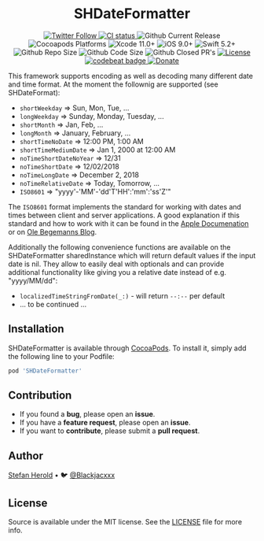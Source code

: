 <h1 align="center">SHDateFormatter</h1>

<p align="center">
  <a href="https://twitter.com/blackjacxxx">
    <img alt="Twitter Follow" src="https://img.shields.io/twitter/follow/blackjacxxx?label=%40Blackjacxxx"/>
  </a>

  <a href="https://github.com/Blackjacx/SHDateFormatter/actions?query=workflow%3ACI">
    <img alt="CI status" src="https://github.com/blackjacx/SHDateFormatter/workflows/CI/badge.svg" />
  </a>
  
  <img alt="Github Current Release" src="https://img.shields.io/github/release/blackjacx/SHDateFormatter.svg" /> 
  <img alt="Cocoapods Platforms" src="https://img.shields.io/cocoapods/p/SHDateFormatter.svg" />
  <img alt="Xcode 11.0+" src="https://img.shields.io/badge/Xcode-11.0%2B-blue.svg" />
  <img alt="iOS 9.0+" src="https://img.shields.io/badge/iOS-9.0%2B-blue.svg" />
  <img alt="Swift 5.2+" src="https://img.shields.io/badge/Swift-5.2%2B-orange.svg" />
  <img alt="Github Repo Size" src="https://img.shields.io/github/repo-size/blackjacx/SHDateFormatter.svg" />
  <img alt="Github Code Size" src="https://img.shields.io/github/languages/code-size/blackjacx/SHDateFormatter.svg" />
  <img alt="Github Closed PR's" src="https://img.shields.io/github/issues-pr-closed/blackjacx/SHDateFormatter.svg" />
  
  <!-- <a href="https://github.com/Carthage/Carthage">
    <img alt="Carthage compatible" src="https://img.shields.io/badge/Carthage-Compatible-brightgreen.svg?style=flat" />
  </a> -->
  
  <a href="https://github.com/Blackjacx/SHDateFormatter/blob/develop/LICENSE?raw=true">
    <img alt="License" src="https://img.shields.io/cocoapods/l/SHDateFormatter.svg?style=flat" />
  </a>
  
  <a href="https://codebeat.co/projects/github-com-blackjacx-shdateformatter-develop">
    <img alt="codebeat badge" src="https://codebeat.co/badges/c74826a3-8f8b-41da-8daf-2bdfecc2163e" />
  </a>
  
  <a href="https://www.paypal.me/STHEROLD">
    <img alt="Donate" src="https://img.shields.io/badge/Donate-PayPal-blue.svg"/>
  </a>
</p>

This framework supports encoding as well as decoding many different date and time format. At the moment the follownig are supported (see SHDateFormat): 

* `shortWeekday`       => Sun, Mon, Tue, ...
* `longWeekday`        => Sunday, Monday, Tuesday, ...
* `shortMonth`         => Jan, Feb, ...
* `longMonth`          => January, February, ...
* `shortTimeNoDate`        => 12:00 PM, 1:00 AM
* `shortTimeMediumDate`    => Jan 1, 2000 at 12:00 AM
* `noTimeShortDateNoYear`  => 12/31
* `noTimeShortDate`        => 12/02/2018
* `noTimeLongDate`         => December 2, 2018
* `noTimeRelativeDate`     => Today, Tomorrow, ...
* `ISO8601`                => "yyyy'-'MM'-'dd'T'HH':'mm':'ss'Z'"

The `ISO8601` format implements the standard for working with dates and times between client and server applications. A good explanation if this standard and how to work with it can be found in the [Apple Documenation](https://developer.apple.com/library/ios/qa/qa1480/_index.html) or on [Ole Begemanns Blog](http://oleb.net/blog/2011/11/working-with-date-and-time-in-cocoa-part-2/).

Additionally the following convenience functions are available on the SHDateFormatter sharedInstance which will return default values if the input date is nil. They allow to easily deal with optionals and can provide additional functionality like giving you a relative date instead of e.g. "yyyy/MM/dd":
* `localizedTimeStringFromDate(_:)` - will return `--:--` per default
* ... to be continued ...

## Installation

SHDateFormatter is available through [CocoaPods](http://cocoapods.org). To install
it, simply add the following line to your Podfile:

```ruby
pod 'SHDateFormatter'
```

## Contribution

- If you found a **bug**, please open an **issue**.
- If you have a **feature request**, please open an **issue**.
- If you want to **contribute**, please submit a **pull request**.

## Author

[Stefan Herold](mailto:stefan.herold@gmail.com) • 🐦 [@Blackjacxxx](https://twitter.com/Blackjacxxx)

## License

Source is available under the MIT license. See the [LICENSE](LICENSE) file for more info.
